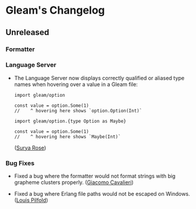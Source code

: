 # Gleam's Changelog

## Unreleased

### Formatter

### Language Server

- The Language Server now displays correctly qualified or aliased type names
  when hovering over a value in a Gleam file:

  ```gleam
  import gleam/option

  const value = option.Some(1)
  //    ^ hovering here shows `option.Option(Int)`
  ```

  ```gleam
  import gleam/option.{type Option as Maybe}

  const value = option.Some(1)
  //    ^ hovering here shows `Maybe(Int)`
  ```

  ([Surya Rose](https://github.com/GearsDatapacks))

### Bug Fixes

- Fixed a bug where the formatter would not format strings with big grapheme
  clusters properly.
  ([Giacomo Cavalieri](https://github.com/giacomocavalieri))

- Fixed a bug where Erlang file paths would not be escaped on Windows.
  ([Louis Pilfold](https://github.com/lpil))


